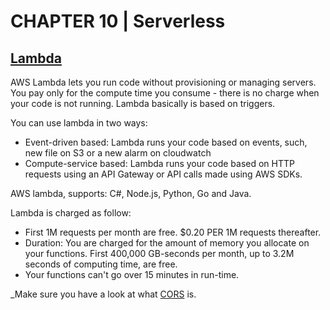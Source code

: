 # CHAPTER 10 | Serverless

## [Lambda](https://aws.amazon.com/lambda/)

AWS Lambda lets you run code without provisioning or managing servers. You pay only for the compute time you consume - there is no charge when your code is not running.
Lambda basically is based on triggers.

You can use lambda in two ways:

* Event-driven based: Lambda runs your code based on events, such, new file on S3 or a new alarm on cloudwatch
* Compute-service based: Lambda runs your code based on HTTP requests using an API Gateway or API calls made using AWS SDKs.

AWS lambda, supports: C#, Node.js, Python, Go and Java.

Lambda is charged as follow:

* First 1M requests per month are free. $0.20 PER 1M requests thereafter.
* Duration: You are charged for the amount of memory you allocate on your functions. First 400,000 GB-seconds per month, up to 3.2M seconds of computing time, are free.
* Your functions can't go over 15 minutes in run-time.

_Make sure you have a look at what [CORS](https://docs.aws.amazon.com/AmazonS3/latest/dev/cors.html) is.
